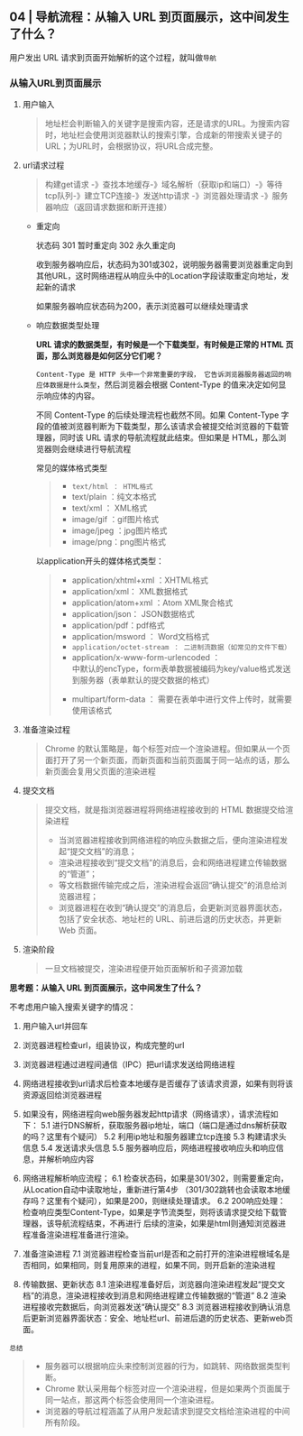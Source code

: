 ## 04 | 导航流程：从输入 URL 到页面展示，这中间发生了什么？

用户发出 URL 请求到页面开始解析的这个过程，就叫做`导航`

### 从输入URL到页面展示

1. 用户输入

   > 地址栏会判断输入的关键字是搜索内容，还是请求的URL。为搜索内容时，地址栏会使用浏览器默认的搜索引擎，合成新的带搜索关键子的URL；为URL时，会根据协议，将URL合成完整。

2. url请求过程

   > 构建get请求 -》查找本地缓存-》域名解析（获取ip和端口）-》等待tcp队列-》建立TCP连接-》发送http请求 -》浏览器处理请求 -》服务器响应（返回请求数据和断开连接）

   - 重定向

     状态码 301 暂时重定向  302 永久重定向

     收到服务器响应后，状态码为301或302，说明服务器需要浏览器重定向到其他URL，这时网络进程从响应头中的Location字段读取重定向地址，发起新的请求

     如果服务器响应状态码为200，表示浏览器可以继续处理请求

   - 响应数据类型处理

     **URL 请求的数据类型，有时候是一个下载类型，有时候是正常的 HTML 页面，那么浏览器是如何区分它们呢？**

     `Content-Type 是 HTTP 头中一个非常重要的字段， 它告诉浏览器服务器返回的响应体数据是什么类型`，然后浏览器会根据 Content-Type 的值来决定如何显示响应体的内容。

     不同 Content-Type 的后续处理流程也截然不同。如果 Content-Type 字段的值被浏览器判断为下载类型，那么该请求会被提交给浏览器的下载管理器，同时该 URL 请求的导航流程就此结束。但如果是 HTML，那么浏览器则会继续进行导航流程

     常见的媒体格式类型

     > - `text/html ： HTML格式`
     > - text/plain ：纯文本格式
     > - text/xml ： XML格式
     > - image/gif ：gif图片格式
     > - image/jpeg ：jpg图片格式
     > - image/png：png图片格式

     以application开头的媒体格式类型：

     > - application/xhtml+xml ：XHTML格式
     > - application/xml： XML数据格式
     > - application/atom+xml ：Atom XML聚合格式
     > - application/json： JSON数据格式
     > - application/pdf：pdf格式
     > - application/msword ： Word文档格式
     > - `application/octet-stream ： 二进制流数据（如常见的文件下载）`
     > - application/x-www-form-urlencoded ： <form encType="">中默认的encType，form表单数据被编码为key/value格式发送到服务器（表单默认的提交数据的格式）
     > - multipart/form-data ： 需要在表单中进行文件上传时，就需要使用该格式

3. 准备渲染过程

   > Chrome 的默认策略是，每个标签对应一个渲染进程。但如果从一个页面打开了另一个新页面，而新页面和当前页面属于同一站点的话，那么新页面会复用父页面的渲染进程

4. 提交文档

   > 提交文档，就是指浏览器进程将网络进程接收到的 HTML 数据提交给渲染进程
   >
   > - 当浏览器进程接收到网络进程的响应头数据之后，便向渲染进程发起“提交文档”的消息；
   > - 渲染进程接收到“提交文档”的消息后，会和网络进程建立传输数据的“管道”；
   > - 等文档数据传输完成之后，渲染进程会返回“确认提交”的消息给浏览器进程；
   > - 浏览器进程在收到“确认提交”的消息后，会更新浏览器界面状态，包括了安全状态、地址栏的 URL、前进后退的历史状态，并更新 Web 页面。

5. 渲染阶段

   > 一旦文档被提交，渲染进程便开始页面解析和子资源加载

**思考题：从输入 URL 到页面展示，这中间发生了什么？**

不考虑用户输入搜索关键字的情况：

1. 用户输入url并回车

2. 浏览器进程检查url，组装协议，构成完整的url

3. 浏览器进程通过进程间通信（IPC）把url请求发送给网络进程

4. 网络进程接收到url请求后检查本地缓存是否缓存了该请求资源，如果有则将该资源返回给浏览器进程

5. 如果没有，网络进程向web服务器发起http请求（网络请求），请求流程如下：
       5.1 进行DNS解析，获取服务器ip地址，端口（端口是通过dns解析获取的吗？这里有个疑问）
       5.2 利用ip地址和服务器建立tcp连接
       5.3 构建请求头信息
       5.4 发送请求头信息
       5.5 服务器响应后，网络进程接收响应头和响应信息，并解析响应内容

6. 网络进程解析响应流程；
       6.1 检查状态码，如果是301/302，则需要重定向，从Location自动中读取地址，重新进行第4步
         （301/302跳转也会读取本地缓存吗？这里有个疑问），如果是200，则继续处理请求。
       6.2 200响应处理：
         检查响应类型Content-Type，如果是字节流类型，则将该请求提交给下载管理器，该导航流程结束，不再进行
         后续的渲染，如果是html则通知浏览器进程准备渲染进程准备进行渲染。

7. 准备渲染进程
       7.1 浏览器进程检查当前url是否和之前打开的渲染进程根域名是否相同，如果相同，则复用原来的进程，如果不同，则开启新的渲染进程

8. 传输数据、更新状态
       8.1 渲染进程准备好后，浏览器向渲染进程发起“提交文档”的消息，渲染进程接收到消息和网络进程建立传输数据的“管道”
       8.2 渲染进程接收完数据后，向浏览器发送“确认提交”
       8.3 浏览器进程接收到确认消息后更新浏览器界面状态：安全、地址栏url、前进后退的历史状态、更新web页面。

`总结`

>- 服务器可以根据响应头来控制浏览器的行为，如跳转、网络数据类型判断。
>- Chrome 默认采用每个标签对应一个渲染进程，但是如果两个页面属于同一站点，那这两个标签会使用同一个渲染进程。
>- 浏览器的导航过程涵盖了从用户发起请求到提交文档给渲染进程的中间所有阶段。

